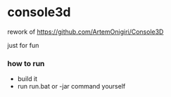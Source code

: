 # console3d
rework of https://github.com/ArtemOnigiri/Console3D

just for fun

### how to run
- build it
- run run.bat or -jar command yourself
